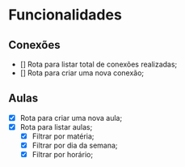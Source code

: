 # Funcionalidades

## Conexões

- [] Rota para listar total de conexões realizadas;
- [] Rota para criar uma nova conexão;

## Aulas

- [x] Rota para criar uma nova aula;
- [x] Rota para listar aulas;
  - [x] Filtrar por matéria;
  - [x] Filtrar por dia da semana;
  - [x] Filtrar por horário;
